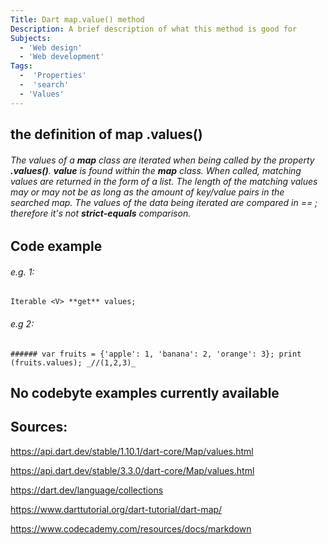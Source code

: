 ```yaml
---
Title: Dart map.value() method
Description: A brief description of what this method is good for
Subjects: 
  - 'Web design'
  - 'Web development'
Tags: 
  -  'Properties'
  -  'search'
  - 'Values'
---
```

## the definition of map **.values()** 
###### The values of a **map** class are iterated when being called by the property **.values()**. **value** is found within the **map** class. When called, matching values are returned in the form of a list. The length of the matching values may or may not be as long as the amount of key/value pairs in the searched map. The values of the data being iterated are compared in  ==  ; therefore it's not **strict-equals** comparison.
## Code example
###### e.g. 1: 
```
Iterable <V> **get** values;
```
###### e.g 2:
```
###### var fruits = {'apple': 1, 'banana': 2, 'orange': 3}; print (fruits.values); _//(1,2,3)_
```
## No codebyte examples currently available

## Sources: 

https://api.dart.dev/stable/1.10.1/dart-core/Map/values.html

https://api.dart.dev/stable/3.3.0/dart-core/Map/values.html

https://dart.dev/language/collections

https://www.darttutorial.org/dart-tutorial/dart-map/

https://www.codecademy.com/resources/docs/markdown 